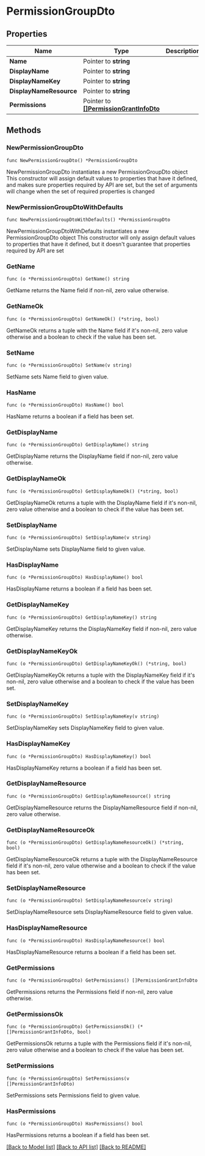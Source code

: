 # PermissionGroupDto

## Properties

Name | Type | Description | Notes
------------ | ------------- | ------------- | -------------
**Name** | Pointer to **string** |  | [optional] 
**DisplayName** | Pointer to **string** |  | [optional] 
**DisplayNameKey** | Pointer to **string** |  | [optional] 
**DisplayNameResource** | Pointer to **string** |  | [optional] 
**Permissions** | Pointer to [**[]PermissionGrantInfoDto**](PermissionGrantInfoDto.md) |  | [optional] 

## Methods

### NewPermissionGroupDto

`func NewPermissionGroupDto() *PermissionGroupDto`

NewPermissionGroupDto instantiates a new PermissionGroupDto object
This constructor will assign default values to properties that have it defined,
and makes sure properties required by API are set, but the set of arguments
will change when the set of required properties is changed

### NewPermissionGroupDtoWithDefaults

`func NewPermissionGroupDtoWithDefaults() *PermissionGroupDto`

NewPermissionGroupDtoWithDefaults instantiates a new PermissionGroupDto object
This constructor will only assign default values to properties that have it defined,
but it doesn't guarantee that properties required by API are set

### GetName

`func (o *PermissionGroupDto) GetName() string`

GetName returns the Name field if non-nil, zero value otherwise.

### GetNameOk

`func (o *PermissionGroupDto) GetNameOk() (*string, bool)`

GetNameOk returns a tuple with the Name field if it's non-nil, zero value otherwise
and a boolean to check if the value has been set.

### SetName

`func (o *PermissionGroupDto) SetName(v string)`

SetName sets Name field to given value.

### HasName

`func (o *PermissionGroupDto) HasName() bool`

HasName returns a boolean if a field has been set.

### GetDisplayName

`func (o *PermissionGroupDto) GetDisplayName() string`

GetDisplayName returns the DisplayName field if non-nil, zero value otherwise.

### GetDisplayNameOk

`func (o *PermissionGroupDto) GetDisplayNameOk() (*string, bool)`

GetDisplayNameOk returns a tuple with the DisplayName field if it's non-nil, zero value otherwise
and a boolean to check if the value has been set.

### SetDisplayName

`func (o *PermissionGroupDto) SetDisplayName(v string)`

SetDisplayName sets DisplayName field to given value.

### HasDisplayName

`func (o *PermissionGroupDto) HasDisplayName() bool`

HasDisplayName returns a boolean if a field has been set.

### GetDisplayNameKey

`func (o *PermissionGroupDto) GetDisplayNameKey() string`

GetDisplayNameKey returns the DisplayNameKey field if non-nil, zero value otherwise.

### GetDisplayNameKeyOk

`func (o *PermissionGroupDto) GetDisplayNameKeyOk() (*string, bool)`

GetDisplayNameKeyOk returns a tuple with the DisplayNameKey field if it's non-nil, zero value otherwise
and a boolean to check if the value has been set.

### SetDisplayNameKey

`func (o *PermissionGroupDto) SetDisplayNameKey(v string)`

SetDisplayNameKey sets DisplayNameKey field to given value.

### HasDisplayNameKey

`func (o *PermissionGroupDto) HasDisplayNameKey() bool`

HasDisplayNameKey returns a boolean if a field has been set.

### GetDisplayNameResource

`func (o *PermissionGroupDto) GetDisplayNameResource() string`

GetDisplayNameResource returns the DisplayNameResource field if non-nil, zero value otherwise.

### GetDisplayNameResourceOk

`func (o *PermissionGroupDto) GetDisplayNameResourceOk() (*string, bool)`

GetDisplayNameResourceOk returns a tuple with the DisplayNameResource field if it's non-nil, zero value otherwise
and a boolean to check if the value has been set.

### SetDisplayNameResource

`func (o *PermissionGroupDto) SetDisplayNameResource(v string)`

SetDisplayNameResource sets DisplayNameResource field to given value.

### HasDisplayNameResource

`func (o *PermissionGroupDto) HasDisplayNameResource() bool`

HasDisplayNameResource returns a boolean if a field has been set.

### GetPermissions

`func (o *PermissionGroupDto) GetPermissions() []PermissionGrantInfoDto`

GetPermissions returns the Permissions field if non-nil, zero value otherwise.

### GetPermissionsOk

`func (o *PermissionGroupDto) GetPermissionsOk() (*[]PermissionGrantInfoDto, bool)`

GetPermissionsOk returns a tuple with the Permissions field if it's non-nil, zero value otherwise
and a boolean to check if the value has been set.

### SetPermissions

`func (o *PermissionGroupDto) SetPermissions(v []PermissionGrantInfoDto)`

SetPermissions sets Permissions field to given value.

### HasPermissions

`func (o *PermissionGroupDto) HasPermissions() bool`

HasPermissions returns a boolean if a field has been set.


[[Back to Model list]](../README.md#documentation-for-models) [[Back to API list]](../README.md#documentation-for-api-endpoints) [[Back to README]](../README.md)


